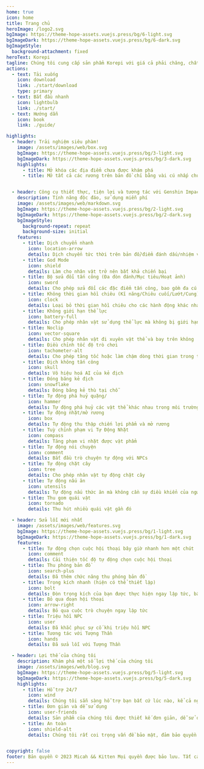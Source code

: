 ```yaml
---
home: true
icon: home
title: Trang chủ
heroImage: /logo2.svg
bgImage: https://theme-hope-assets.vuejs.press/bg/6-light.svg
bgImageDark: https://theme-hope-assets.vuejs.press/bg/6-dark.svg
bgImageStyle:
  background-attachment: fixed
heroText: Korepi
tagline: Chúng tôi cung cấp sản phẩm Korepi với giá cả phải chăng, chất lượng cao và dễ sử dụng!
actions:
  - text: Tải xuống
    icon: download
    link: ./start/download
    type: primary
  - text: Bắt đầu nhanh
    icon: lightbulb
    link: ./start/
  - text: Hướng dẫn
    icon: book
    link: ./guide/

highlights:
  - header: Trải nghiệm siêu phàm!
    image: /assets/images/web/box.svg
    bgImage: https://theme-hope-assets.vuejs.press/bg/3-light.svg
    bgImageDark: https://theme-hope-assets.vuejs.press/bg/3-dark.svg
    highlights:
      - title: Mở khóa các địa điểm chưa được khám phá
      - title: Mở tất cả các rương trên bản đồ chỉ bằng vài cú nhấp chuột!


  - header: Công cụ thiết thực, tiện lợi và tương tác với Genshin Impact
    description: Tính năng độc đáo, sử dụng miễn phí
    image: /assets/images/web/markdown.svg
    bgImage: https://theme-hope-assets.vuejs.press/bg/2-light.svg
    bgImageDark: https://theme-hope-assets.vuejs.press/bg/2-dark.svg
    bgImageStyle:
      background-repeat: repeat
      background-size: initial
    features:
      - title: Dịch chuyển nhanh
        icon: location-arrow
        details: Dịch chuyển tức thời trên bản đồ/điểm đánh dấu/nhiệm vụ
      - title: God Mode
        icon: shield
        details: Làm cho nhân vật trở nên bất khả chiến bại
      - title: Bộ sửa đổi tấn công (Đa đòn đánh/Mục tiêu/Hoạt ảnh)
        icon: sword
        details: Cho phép sửa đổi các đặc điểm tấn công, bao gồm đa cú đánh, mục tiêu và hoạt ảnh
      - title: Không thời gian hồi chiêu (Kĩ năng/Chiêu cuối/Lướt/Cung)
        icon: clock
        details: Loại bỏ thời gian hồi chiêu cho các hành động khác nhau như kỹ năng, chiêu cuối, lướt và cung
      - title: Không giới hạn thể lực
        icon: battery-full
        details: Cho phép nhân vật sử dụng thể lực mà không bị giới hạn
      - title: Noclip
        icon: vector-square
        details: Cho phép nhân vật đi xuyên vật thể và bay trên không
      - title: Điều chỉnh tốc độ trò chơi
        icon: tachometer-alt
        details: Cho phép tăng tốc hoặc làm chậm dòng thời gian trong trò chơi
      - title: Địch không tấn công
        icon: skull
        details: Vô hiệu hoá AI của kẻ địch
      - title: Đóng băng kẻ địch
        icon: snowflake
        details: Đóng băng kẻ thù tại chỗ
      - title: Tự động phá huỷ quặng/
        icon: hammer
        details: Tự động phá huỷ các vật thể khác nhau trong môi trường
      - title: Tự động nhặt/mở rương
        icon: box
        details: Tự động thu thập chiến lợi phẩm và mở rương
      - title: Tuỳ chỉnh phạm vi Tự Động Nhặt
        icon: compass
        details: Tăng phạm vi nhặt được vật phẩm
      - title: Tự động nói chuyện
        icon: comment
        details: Bắt đầu trò chuyện tự động với NPCs
      - title: Tự động chặt cây
        icon: tree
        details: Cho phép nhân vật tự động chặt cây
      - title: Tự động nấu ăn
        icon: utensils
        details: Tự động nấu thức ăn mà không cần sự điều khiển của người chơi
      - title: Thu gom quái vật
        icon: tornado
        details: Thu hút nhiều quái vật gần đó

  - header: Sửa lỗi mới nhất
    image: /assets/images/web/features.svg
    bgImage: https://theme-hope-assets.vuejs.press/bg/1-light.svg
    bgImageDark: https://theme-hope-assets.vuejs.press/bg/1-dark.svg
    features:
      - title: Tự động chọn cuộc hội thoại bây giờ nhanh hơn một chút
        icon: comment
        details: Cải thiện tốc độ tự động chọn cuộc hội thoại
      - title: Thu phóng bản đồ
        icon: search-plus
        details: Đã thêm chức năng thu phóng bản đồ
      - title: Trọng kích nhanh (hiện có thể thiết lập)
        icon: bolt
        details: Đòn trọng kích của bạn được thực hiện ngay lập tức, bây giờ với các tùy chọn có thể thiết lập
      - title: Bỏ qua đoạn hội thoại
        icon: arrow-right
        details: Bỏ qua cuộc trò chuyện ngay lập tức
      - title: Triệu hồi NPC
        icon: user
        details: Đã khắc phục sự cố khi triệu hồi NPC
      - title: Tương tác với Tượng Thần
        icon: hands
        details: Đã sửa lỗi với Tượng Thần

  - header: Lợi thế của chúng tôi
    description: Khám phá một số lợi thế của chúng tôi
    image: /assets/images/web/blog.svg
    bgImage: https://theme-hope-assets.vuejs.press/bg/5-light.svg
    bgImageDark: https://theme-hope-assets.vuejs.press/bg/5-dark.svg
    highlights:
      - title: Hỗ trợ 24/7
        icon: wind
        details: Chúng tôi sẵn sàng hỗ trợ bạn bất cứ lúc nào, kể cả ngày hay đêm, hỗ trợ 24/7.
      - title: Đơn giản và dễ sử dụng
        icon: user-friends
        details: Sản phẩm của chúng tôi được thiết kế đơn giản, dễ sử dụng, đảm bảo mang lại trải nghiệm thân thiện và thoải mái cho người dùng.
      - title: An toàn
        icon: shield-alt
        details: Chúng tôi rất coi trọng vấn đề bảo mật, đảm bảo quyền truy cập an toàn và bảo vệ dữ liệu của bạn.


copyright: false
footer: Bản quyền © 2023 Micah && Kitten Mọi quyền được bảo lưu. Tất cả các nhãn hiệu, ảnh chụp màn hình, logo và bản quyền khác là tài sản của chủ sở hữu tương ứng.
---
```

